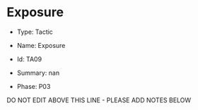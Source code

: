 # Exposure

* Type: Tactic

* Name: Exposure

* Id: TA09

* Summary: nan

* Phase: P03

DO NOT EDIT ABOVE THIS LINE - PLEASE ADD NOTES BELOW
